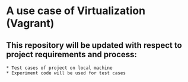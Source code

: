 # A use case of Virtualization (Vagrant)

## This repository will be updated with respect to project requirements and process:

	* Test cases of project on local machine
	* Experiment code will be used for test cases
